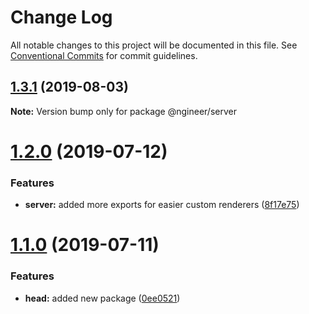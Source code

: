 # Change Log

All notable changes to this project will be documented in this file.
See [Conventional Commits](https://conventionalcommits.org) for commit guidelines.

## [1.3.1](https://github.com/pixelass/ngineer/compare/v1.3.0...v1.3.1) (2019-08-03)

**Note:** Version bump only for package @ngineer/server





# [1.2.0](https://github.com/pixelass/ngineer/compare/v1.1.0...v1.2.0) (2019-07-12)


### Features

* **server:** added more exports for easier custom renderers ([8f17e75](https://github.com/pixelass/ngineer/commit/8f17e75))





# [1.1.0](https://github.com/pixelass/ngineer/compare/v1.0.0...v1.1.0) (2019-07-11)


### Features

* **head:** added new package ([0ee0521](https://github.com/pixelass/ngineer/commit/0ee0521))

